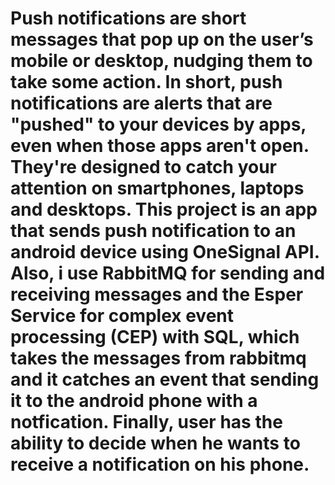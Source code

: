 # Push notifications are short messages that pop up on the user’s mobile or desktop, nudging them to take some action. In short, push notifications are alerts that are "pushed" to your devices by apps, even when those apps aren't open. They're designed to catch your attention on smartphones, laptops and desktops. This project is an app that sends push notification to an android device using OneSignal API. Also, i use RabbitMQ for sending and receiving messages and the Esper Service for complex event processing (CEP) with SQL, which takes the messages from rabbitmq and it catches an event that sending it to the android phone with a notfication. Finally, user has the ability to decide when he wants to receive a notification on his phone.
